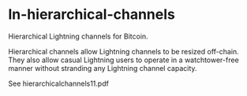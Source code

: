 # ln-hierarchical-channels

Hierarchical Lightning channels for Bitcoin.

Hierarchical channels allow Lightning channels
to be resized off-chain. They also allow
casual Lightning users to operate in a
watchtower-free manner without stranding any
Lightning channel capacity.

See hierarchicalchannels11.pdf

